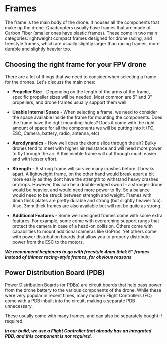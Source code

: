 # Frames

The frame is the main body of the drone. It houses all the components that make up the drone. Quadcopters usually have frames that are made of Carbon Fiber (smaller ones have plastic frames). These come in two main categories: lightweight compact frames designed for drone racing, and freestyle frames, which are usually slightly larger than racing frames, more durable and slightly heavier too.

## Choosing the right frame for your FPV drone

There are a lot of things that we need to consider when selecting a frame for the drones. Let's discuss the main ones:

- **Propeller Size** - Depending on the length of the arms of the frame, specific propeller sizes will be needed. Most common are 5" and 3" propellers, and drone frames usually support them well.

- **Usable Internal Space** - When selecting a frame, we need to consider the space available inside the frame for mounting the components. Does the frame have the right mounting-holes? Does it come with the right amount of space for all the components we will be putting into it (FC, ESC, Camera, battery, radio, antenna, etc)

- **Aerodynamics** - How well does the drone slice through the air? Bulky drones tend to meet with higher air resistance and will need more power to fly through the air. A thin nimble frame will cut through much easier and with lesser effort.

- **Strength** - A strong frame will survive many crashes before it breaks apart. A lightweight frame, on the other hand would break apart a bit more easily as they dont have the strength to withstand heavy crashes or drops. However, this can be a double-edged sword - a stronger drone would be heavier, and would need more power to fly. So a balance would need to be struck between strength and weight. Frames with 4mm thick plates are pretty durable and strong (but slightly heavier too). Also, 3mm thick frames are also available but will not be quite as strong.

- **Additional Features** - Some well designed frames come with some extra features. For example, some come with overarching support rungs that protect the camera in case of a head-on collision. Others come with capabilities to mount additional cameras like GoPros. Yet others come with power distribution boards that allow you to properly distribute power from the ESC to the motors.

**_We recommend beginners to go with freestyle 4mm thick 5" frames instead of thinner racing-style frames, for obvious reasons_**

## Power Distribution Board (PDB)

Power Distribution Boards (or PDBs) are circuit boards that help pass power from the drone battery to the various components of the drone. While these were very popular in recent times, many modern Flight Controllers (FC) come with a PDB inbuilt into the circuit, making a separate PDB unnecessary.

These usually come with many frames, and can also be separately bought if required.

**_In our build, we use a Flight Controller that already has an integrated PDB, and this component is not required._**
